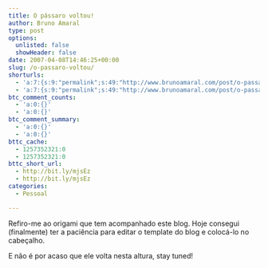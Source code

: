 ```yaml
---
title: O pássaro voltou!
author: Bruno Amaral
type: post
options:
  unlisted: false
  showHeader: false
date: 2007-04-08T14:46:25+00:00
slug: /o-passaro-voltou/
shorturls:
  - 'a:7:{s:9:"permalink";s:49:"http://www.brunoamaral.com/post/o-passaro-voltou/";s:7:"tinyurl";s:25:"http://tinyurl.com/c9pskw";s:4:"isgd";s:17:"http://is.gd/pGb2";s:5:"bitly";s:18:"http://bit.ly/ORAj";s:5:"snipr";s:22:"http://snipr.com/ev465";s:5:"snurl";s:22:"http://snurl.com/ev465";s:7:"snipurl";s:24:"http://snipurl.com/ev465";}'
  - 'a:7:{s:9:"permalink";s:49:"http://www.brunoamaral.com/post/o-passaro-voltou/";s:7:"tinyurl";s:25:"http://tinyurl.com/c9pskw";s:4:"isgd";s:17:"http://is.gd/pGb2";s:5:"bitly";s:18:"http://bit.ly/ORAj";s:5:"snipr";s:22:"http://snipr.com/ev465";s:5:"snurl";s:22:"http://snurl.com/ev465";s:7:"snipurl";s:24:"http://snipurl.com/ev465";}'
btc_comment_counts:
  - 'a:0:{}'
  - 'a:0:{}'
btc_comment_summary:
  - 'a:0:{}'
  - 'a:0:{}'
bttc_cache:
  - 1257352321:0
  - 1257352321:0
bttc_short_url:
  - http://bit.ly/mjsEz
  - http://bit.ly/mjsEz
categories:
  - Pessoal

---
```

Refiro-me ao origami que tem acompanhado este blog. Hoje consegui (finalmente) ter a paciência para editar o template do blog e colocá-lo no cabeçalho.

E não é por acaso que ele volta nesta altura, stay tuned!